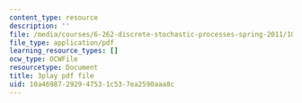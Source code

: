 ```yaml
---
content_type: resource
description: ''
file: /media/courses/6-262-discrete-stochastic-processes-spring-2011/10a46987292947531c537ea2590aaa8c_uHMVJJHsym4.pdf
file_type: application/pdf
learning_resource_types: []
ocw_type: OCWFile
resourcetype: Document
title: 3play pdf file
uid: 10a46987-2929-4753-1c53-7ea2590aaa8c
---
```

